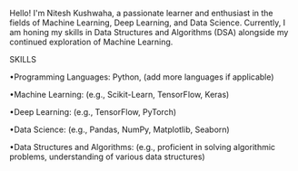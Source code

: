 
Hello! I'm Nitesh Kushwaha, a passionate learner and enthusiast in the fields of Machine Learning, Deep Learning, and Data Science. Currently, I am honing my skills in Data Structures and Algorithms (DSA) alongside my continued exploration of Machine Learning.

SKILLS

•Programming Languages: Python, (add more languages if applicable)

•Machine Learning: (e.g., Scikit-Learn, TensorFlow, Keras)

•Deep Learning: (e.g., TensorFlow, PyTorch)

•Data Science: (e.g., Pandas, NumPy, Matplotlib, Seaborn)

•Data Structures and Algorithms: (e.g., proficient in solving algorithmic problems, understanding of various data structures)



<!---
ninja1506/ninja1506 is a ✨ special ✨ repository because its `README.md` (this file) appears on your GitHub profile.
You can click the Preview link to take a look at your changes.
--->
